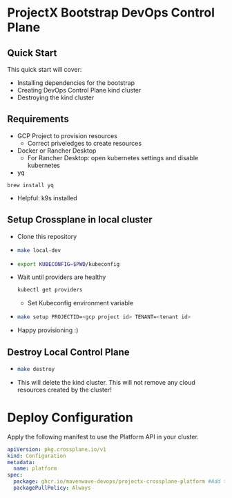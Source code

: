 # ProjectX Bootstrap DevOps Control Plane

## Quick Start
This quick start will cover:
* Installing dependencies for the bootstrap
* Creating DevOps Control Plane kind cluster
* Destroying the kind cluster

## Requirements
* GCP Project to provision resources
  * Correct priveledges to create resources
* Docker or Rancher Desktop
  * For Rancher Desktop: open kubernetes settings and disable kubernetes
* yq
```
brew install yq
```
* Helpful: k9s installed

## Setup Crossplane in local cluster
* Clone this repository
* ```sh
  make local-dev
  ```
* ```sh
  export KUBECONFIG=$PWD/kubeconfig
  ```
* Wait until providers are healthy
  ```sh
  kubectl get providers
  ```
  * Set Kubeconfig environment variable
* ```sh
  make setup PROJECTID=<gcp project id> TENANT=<tenant id>
  ```
* Happy provisioning :)

## Destroy Local Control Plane
* ```sh
  make destroy
  ```
* This will delete the kind cluster. This will not remove any cloud resources created by the cluster!

# Deploy Configuration
Apply the following manifest to use the Platform API in your cluster.
```yaml
apiVersion: pkg.crossplane.io/v1
kind: Configuration
metadata:
  name: platform
spec:
  package: ghcr.io/mavenwave-devops/projectx-crossplane-platform #Add the tag to pin a version
  packagePullPolicy: Always

```

